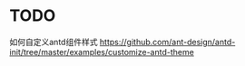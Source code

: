 # TODO

如何自定义antd组件样式
https://github.com/ant-design/antd-init/tree/master/examples/customize-antd-theme
